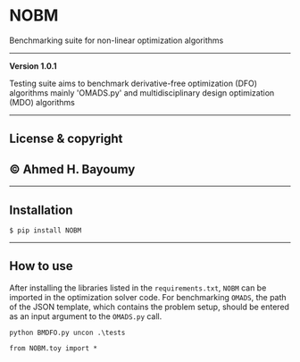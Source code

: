 # NOBM
Benchmarking suite for non-linear optimization algorithms

---

**Version 1.0.1**

Testing suite aims to benchmark derivative-free optimization (DFO) algorithms mainly 'OMADS.py' and multidisciplinary
design optimization (MDO) algorithms


---
## License & copyright

© Ahmed H. Bayoumy 
---
---
## Installation

```commandline
$ pip install NOBM
```
---
## How to use

After installing the libraries listed in the `requirements.txt`, `NOBM` can be imported in the optimization solver code. 
For benchmarking `OMADS`, the path of the JSON template, which contains the problem setup, should be entered as an 
input argument to the `OMADS.py` call. 

```commandline
python BMDFO.py uncon .\tests
```

```commandline
from NOBM.toy import * 
```

